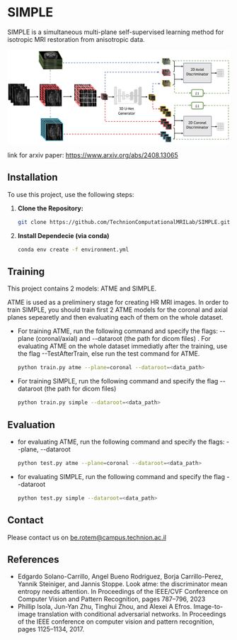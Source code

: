 # SIMPLE
SIMPLE is a simultaneous multi-plane self-supervised learning method for isotropic MRI restoration from anisotropic data.

![image](figures/model_arch_with_loss.png)

link for arxiv paper: https://www.arxiv.org/abs/2408.13065

## Installation

To use this project, use the following steps:

1. **Clone the Repository:**
   ```sh
   git clone https://github.com/TechnionComputationalMRILab/SIMPLE.git
2. **Install Dependecie (via conda)**
   ```sh
   conda env create -f environment.yml

## Training
This project contains 2 models: ATME and SIMPLE.

ATME is used as a preliminery stage for creating HR MRI images. 
In order to train SIMPLE, you should train first 2 ATME models for the coronal and axial planes sepearetly and then evaluating each of them on the whole dataset.

- For training ATME, run the following command and specify the flags: --plane (coronal/axial) and --dataroot (the path for dicom files) . For evaluating ATME on the whole dataset immediatly after the training, use the flag --TestAfterTrain, else run the test command for ATME.

   ```sh
   python train.py atme --plane=coronal --dataroot=<data_path>
   ```

- For training SIMPLE, run the following command and specify the flag --dataroot (the path for dicom files)
 
   ```sh
   python train.py simple --dataroot=<data_path>
   ```

## Evaluation
- for evaluating ATME, run the following command and specify the flags: --plane, --dataroot
   ```sh
   python test.py atme --plane=coronal --dataroot=<data_path>
   ```
- for evaluating SIMPLE, run the following command and specify the flag --dataroot
   ```sh
   python test.py simple --dataroot=<data_path>
   ```
## Contact

Please contact us on be.rotem@campus.technion.ac.il

## References
- Edgardo Solano-Carrillo, Angel Bueno Rodriguez, Borja Carrillo-Perez, Yannik Steiniger, and Jannis Stoppe. Look atme: the discriminator mean entropy needs attention. In Proceedings of the IEEE/CVF Conference on Computer Vision and Pattern Recognition, pages 787–796, 2023
- Phillip Isola, Jun-Yan Zhu, Tinghui Zhou, and Alexei A Efros. Image-to-image translation with conditional adversarial networks. In Proceedings of the IEEE conference on computer vision and pattern recognition, pages 1125–1134, 2017.
